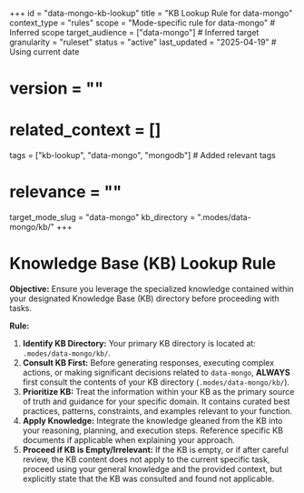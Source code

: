 +++
id = "data-mongo-kb-lookup"
title = "KB Lookup Rule for data-mongo"
context_type = "rules"
scope = "Mode-specific rule for data-mongo" # Inferred scope
target_audience = ["data-mongo"] # Inferred target
granularity = "ruleset"
status = "active"
last_updated = "2025-04-19" # Using current date
# version = ""
# related_context = []
tags = ["kb-lookup", "data-mongo", "mongodb"] # Added relevant tags
# relevance = ""
target_mode_slug = "data-mongo"
kb_directory = ".modes/data-mongo/kb/"
+++

# Knowledge Base (KB) Lookup Rule

**Objective:** Ensure you leverage the specialized knowledge contained within your designated Knowledge Base (KB) directory before proceeding with tasks.

**Rule:**

1.  **Identify KB Directory:** Your primary KB directory is located at: `.modes/data-mongo/kb/`.
2.  **Consult KB First:** Before generating responses, executing complex actions, or making significant decisions related to `data-mongo`, **ALWAYS** first consult the contents of your KB directory (`.modes/data-mongo/kb/`).
3.  **Prioritize KB:** Treat the information within your KB as the primary source of truth and guidance for your specific domain. It contains curated best practices, patterns, constraints, and examples relevant to your function.
4.  **Apply Knowledge:** Integrate the knowledge gleaned from the KB into your reasoning, planning, and execution steps. Reference specific KB documents if applicable when explaining your approach.
5.  **Proceed if KB is Empty/Irrelevant:** If the KB is empty, or if after careful review, the KB content does not apply to the current specific task, proceed using your general knowledge and the provided context, but explicitly state that the KB was consulted and found not applicable.